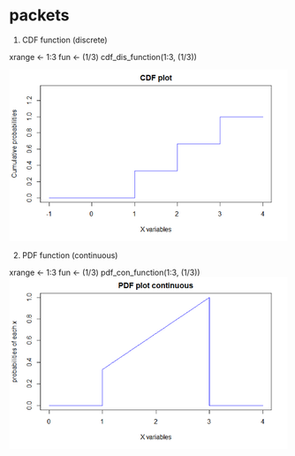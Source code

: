 # packets

1. CDF function (discrete)
  
  xrange <- 1:3
  fun <- (1/3)
  cdf_dis_function(1:3, (1/3))
  
  ![cdf](plots/packet1.png)
  
2. PDF function (continuous)

  xrange <- 1:3
  fun <- (1/3)
  pdf_con_function(1:3, (1/3))
  ![pdf](plots/packet2.png)
